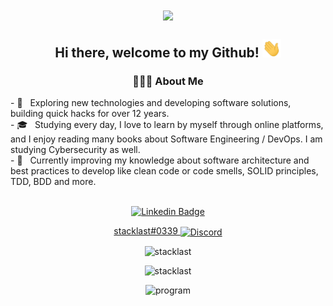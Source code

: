 <div align="center">
  <img
       align="center"
     src="https://readme-typing-svg.herokuapp.com?font=Jetbrain+Mono&color=76F78C&lines=Think+twice,+code+once!;Keep+it+simple!"
     >
  <h2 align="center"> Hi there, welcome to my Github! <img src="https://github.com/ABSphreak/ABSphreak/blob/master/gifs/Hi.gif" width="30px"> <br/> </h2>
  
  
  
  <h3> 👨🏻‍💻 About Me </h3>
  <p align="left">
     - 🤔 &nbsp; Exploring new technologies and developing software solutions, building quick hacks for over 12 years.  <br />
  - 🎓 &nbsp; Studying every day, I love to learn by myself through online platforms, and I enjoy reading many books about Software Engineering / DevOps. I am studying Cybersecurity as well. <br />
  - 🌱 &nbsp; Currently improving my knowledge about software architecture and best practices to develop like clean code or code smells, SOLID principles, TDD, BDD and more.<br />
  <br />
  </p>
  
 [![Linkedin Badge](https://img.shields.io/badge/-Edwin%20Benalcázar%20-blue?style=flat-square&logo=Linkedin&logoColor=white&link=https://www.linkedin.com/in/edwinbenalcazar/)](https://www.linkedin.com/in/edwinbenalcazar/)
  
  <a href="https://discord.gg/stacklast" target="_blank"> stacklast#0339
  <img align="center" src="https://raw.githubusercontent.com/rahuldkjain/github-profile-readme-generator/master/src/images/icons/Social/discord.svg" alt="Discord" height="30" width="40" />
 </a>
  
  <p>
    <img src="https://github-readme-stats.vercel.app/api?username=stacklast&show_icons=true&cache_seconds=21600" alt="stacklast" /> 
  </p>
  <p>
    <img src="https://github-readme-stats.vercel.app/api/top-langs/?username=stacklast&hide=TeX,html,CSS,dockerfile,scss,coffeescript,less,sass,blade&layout=compact&cache_seconds=21600&exclude_repo=portafolio-angular,react-journal-app,opal-arcgis-angular,Awesome-Profile-README-templates,React-Gift-Expert-App,admin-proUdemy,instagram-feed,twittor,You-Dont-Need-JavaScript" alt="stacklast" /> 
  </p>
  <p>
    <img src="https://media.giphy.com/media/citBl9yPwnUOs/source.gif" alt="program" />
  </p>
</div>



<!--
**stacklast/stacklast** is a ✨ _special_ ✨ repository because its `README.md` (this file) appears on your GitHub profile.

Here are some ideas to get you started:

- 🔭 I’m currently working on ...
- 🌱 I’m currently learning ...
- 👯 I’m looking to collaborate on ...
- 🤔 I’m looking for help with ...
- 💬 Ask me about ...
- 📫 How to reach me: ...
- 😄 Pronouns: ...
- ⚡ Fun fact: ...
-->
